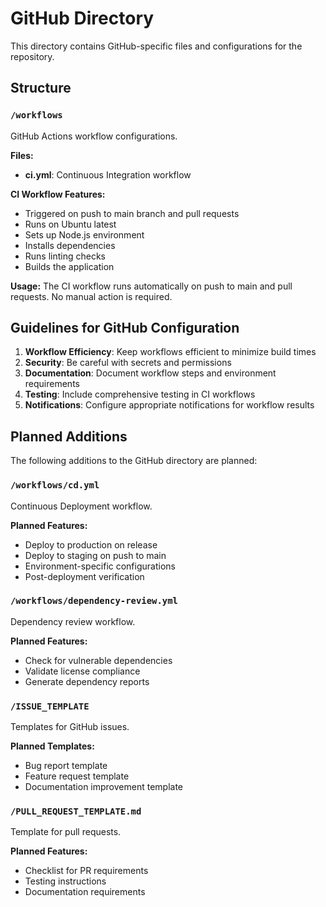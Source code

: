 # GitHub Directory

This directory contains GitHub-specific files and configurations for the repository.

## Structure

### `/workflows`
GitHub Actions workflow configurations.

**Files:**
- **ci.yml**: Continuous Integration workflow

**CI Workflow Features:**
- Triggered on push to main branch and pull requests
- Runs on Ubuntu latest
- Sets up Node.js environment
- Installs dependencies
- Runs linting checks
- Builds the application

**Usage:**
The CI workflow runs automatically on push to main and pull requests. No manual action is required.

## Guidelines for GitHub Configuration

1. **Workflow Efficiency**: Keep workflows efficient to minimize build times
2. **Security**: Be careful with secrets and permissions
3. **Documentation**: Document workflow steps and environment requirements
4. **Testing**: Include comprehensive testing in CI workflows
5. **Notifications**: Configure appropriate notifications for workflow results

## Planned Additions

The following additions to the GitHub directory are planned:

### `/workflows/cd.yml`
Continuous Deployment workflow.

**Planned Features:**
- Deploy to production on release
- Deploy to staging on push to main
- Environment-specific configurations
- Post-deployment verification

### `/workflows/dependency-review.yml`
Dependency review workflow.

**Planned Features:**
- Check for vulnerable dependencies
- Validate license compliance
- Generate dependency reports

### `/ISSUE_TEMPLATE`
Templates for GitHub issues.

**Planned Templates:**
- Bug report template
- Feature request template
- Documentation improvement template

### `/PULL_REQUEST_TEMPLATE.md`
Template for pull requests.

**Planned Features:**
- Checklist for PR requirements
- Testing instructions
- Documentation requirements